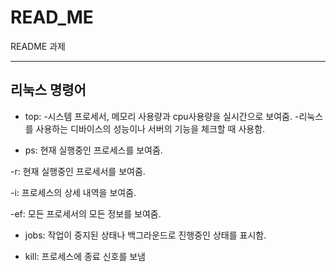 # READ_ME
README 과제

-----

## 리눅스 명령어

* top: -시스템 프로세서, 메모리 사용량과 cpu사용량을 실시간으로 보여줌.
-리눅스를 사용하는 디바이스의 성능이나 서버의 기능을 체크할 때 사용함.

* ps: 현재 실행중인 프로세스를 보여줌.

-r: 현재 실행중인 프로세서를 보여줌.

-i: 프로세스의 상세 내역을 보여줌.

-ef: 모든 프로세서의 모든 정보를 보여줌.

* jobs: 작업이 중지된 상태나 백그라운드로 진행중인 상태를 표시함.

* kill: 프로세스에 종료 신호를 보냄





